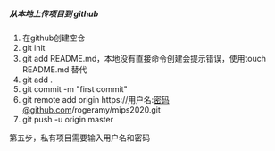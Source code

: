 ##### 从本地上传项目到 github

1. 在github创建空仓
2. git init
3. git add README.md，本地没有直接命令创建会提示错误，使用touch README.md 替代
4. git add .
5. git commit -m "first commit"
6. git remote add origin https://用户名:密码@github.com/rogeramy/mips2020.git
7. git push -u origin master

第五步，私有项目需要输入用户名和密码



